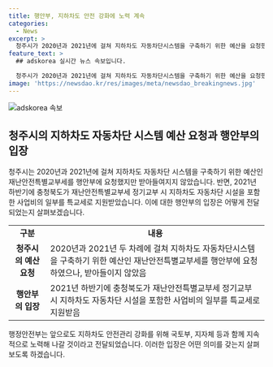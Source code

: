 ```yaml
---
title: 행안부, 지하차도 안전 강화에 노력 계속
categories:
  - News
excerpt: >
  청주시가 2020년과 2021년에 걸쳐 지하차도 자동차단시스템을 구축하기 위한 예산을 요청했으나 행안부의 거부로 진행이 불투명해졌다. 특히, 2021년 하반기에는 정기교부 시 11.6억원을 신청했으나 5억원만을 지원받았다. 앞으로도 안전관리 강화를 위해 지속적으로 노력할 예정이라고 밝혔다. (150자)
feature_text: >
  ## adskorea 실시간 뉴스 속보입니다.

  청주시가 2020년과 2021년에 걸쳐 지하차도 자동차단시스템을 구축하기 위한 예산을 요청했으나 행안부의 거부로 진행이 불투명해졌다. 특히, 2021년 하반기에는 정기교부 시 11.6억원을 신청했으나 5억원만을 지원받았다. 앞으로도 안전관리 강화를 위해 지속적으로 노력할 예정이라고 밝혔다. (150자)
image: 'https://newsdao.kr/res/images/meta/newsdao_breakingnews.jpg'
---
```


<p><img src="https://newsdao.kr/res/images/meta/newsdao_breakingnews.jpg" alt="adskorea 속보" /></p>

<h2 data-ke-size="size26">청주시의 지하차도 자동차단 시스템 예산 요청과 행안부의 입장</h2>

<p data-ke-size="size16">청주시는 2020년과 2021년에 걸쳐 지하차도 자동차단 시스템을 구축하기 위한 예산인 재난안전특별교부세를 행안부에 요청했지만 받아들여지지 않았습니다. 반면, 2021년 하반기에 충청북도가 재난안전특별교부세 정기교부 시 지하차도 자동차단 시설을 포함한 사업비의 일부를 특교세로 지원받았습니다. 이에 대한 행안부의 입장은 어떻게 전달되었는지 살펴보겠습니다.</p>

<table>
  <tr>
    <td style="text-align: center; height: 17px;"><b>구분</b></td>
    <td style="text-align: center; height: 17px;"><b>내용</b></td>
  </tr>
  <tr>
    <td style="text-align: center; height: 17px;"><b>청주시의 예산 요청</b></td>
    <td>2020년과 2021년 두 차례에 걸쳐 지하차도 자동차단시스템을 구축하기 위한 예산인 재난안전특별교부세를 행안부에 요청하였으나, 받아들이지 않았음</td>
  </tr>
  <tr>
    <td style="text-align: center; height: 17px;"><b>행안부의 입장</b></td>
    <td>2021년 하반기에 충청북도가 재난안전특별교부세 정기교부 시 지하차도 자동차단 시설을 포함한 사업비의 일부를 특교세로 지원받음</td>
  </tr>
</table>

<p data-ke-size="size16">행정안전부는 앞으로도 지하차도 안전관리 강화를 위해 국토부, 지자체 등과 함께 지속적으로 노력해 나갈 것이라고 전달되었습니다. 이러한 입장은 어떤 의미를 갖는지 살펴보도록 하겠습니다.</p>

